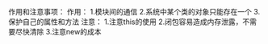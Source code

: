 
作用和注意事项：
作用：
1.模块间的通信
2.系统中某个类的对象只能存在一个
3.保护自己的属性和方法
注意：
1.注意this的使用
2.闭包容易造成内存泄露，不需要尽快清除
3.注意new的成本
